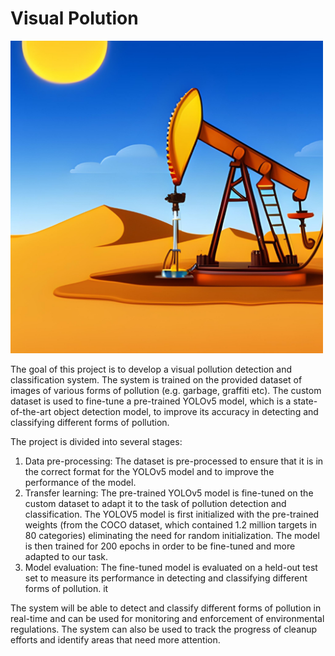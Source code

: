 # Visual Polution
<img src="https://github.com/kamel-yamani/visual-polution/blob/main/rop.png" alt="VisualPolution" width="500" height="500">

The goal of this project is to develop a visual pollution detection and classification system. The system is trained on the provided dataset of images of various forms of pollution (e.g. garbage, graffiti etc). The custom dataset is used to fine-tune a pre-trained YOLOv5 model, which is a state-of-the-art object detection model, to improve its accuracy in detecting and classifying different forms of pollution.

The project is divided into several stages:
1. Data pre-processing: The dataset is pre-processed to ensure that it is in the correct format for the YOLOv5 model and to improve the performance of the model.
2. Transfer learning: The pre-trained YOLOv5 model is fine-tuned on the custom dataset to adapt it to the task of pollution detection and classification. The YOLOV5 model is first initialized with the pre-trained weights (from the COCO dataset, which contained 1.2 million targets in 80 categories) eliminating the need for random initialization. The model is then trained for 200 epochs in order to be fine-tuned and more adapted to our task.
3. Model evaluation: The fine-tuned model is evaluated on a held-out test set to measure its performance in detecting and classifying different forms of pollution. it

The system will be able to detect and classify different forms of pollution in real-time and can be used for monitoring and enforcement of environmental regulations. The system can also be used to track the progress of cleanup efforts and identify areas that need more attention.
